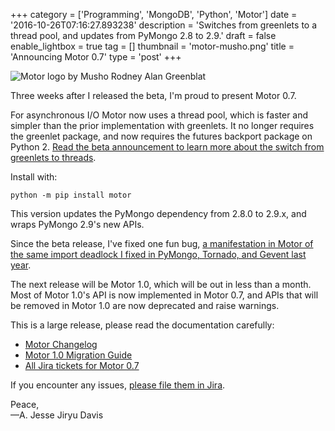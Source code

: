 +++
category = ['Programming', 'MongoDB', 'Python', 'Motor']
date = '2016-10-26T07:16:27.893238'
description = 'Switches from greenlets to a thread pool, and updates from PyMongo 2.8 to 2.9.'
draft = false
enable_lightbox = true
tag = []
thumbnail = 'motor-musho.png'
title = 'Announcing Motor 0.7'
type = 'post'
+++

<p><img style="display:block; margin-left:auto; margin-right:auto;" src="/motor-0-7/motor-musho.png" alt="Motor logo by Musho Rodney Alan Greenblat" title="motor-musho.png" border="0" /></p>

Three weeks after I released the beta, I'm proud to present Motor 0.7.

For asynchronous I/O Motor now uses a thread pool, which is faster and simpler than the prior implementation with greenlets. It no longer requires the greenlet package, and now requires the futures backport package on Python 2. [Read the beta announcement to learn more about the switch from greenlets to threads](/motor-0-7-beta/).

Install with:

```
python -m pip install motor
```

This version updates the PyMongo dependency from 2.8.0 to 2.9.x, and wraps PyMongo 2.9's new APIs.

Since the beta release, I've fixed one fun bug, [a manifestation in Motor of the same import deadlock I fixed in PyMongo, Tornado, and Gevent last year](/weird-green-bug/).

The next release will be Motor 1.0, which will be out in less than a month.
Most of Motor 1.0's API is now implemented in Motor 0.7, and APIs that will be removed in Motor 1.0 are now deprecated and raise warnings.

This is a large release, please read the documentation carefully:

- [Motor Changelog](http://motor.readthedocs.io/en/latest/changelog.html)
- [Motor 1.0 Migration Guide](https://motor.readthedocs.io/en/stable/changelog.html#motor-1-0)
- [All Jira tickets for Motor 0.7](https://jira.mongodb.org/issues/?filter=20674)

If you encounter any issues, [please file them in Jira](https://jira.mongodb.org/browse/MOTOR).

Peace,  
&mdash;A. Jesse Jiryu Davis
